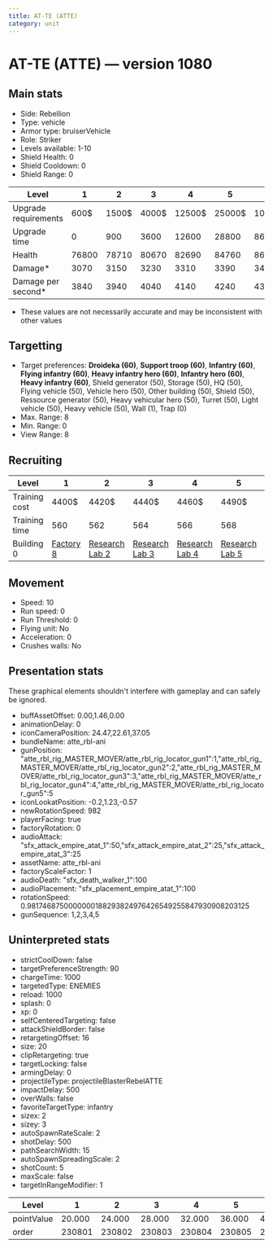 ```yaml
---
title: AT-TE (ATTE)
category: unit
---
```


# AT-TE (ATTE) — version 1080

## Main stats

  * Side: Rebellion
  * Type: vehicle
  * Armor type: bruiserVehicle
  * Role: Striker
  * Levels available: 1-10
  * Shield Health: 0
  * Shield Cooldown: 0
  * Shield Range: 0

|Level               |1    |2    |3    |4     |5     |6      |7      |8      |9       |10      |
|--------------------|-----|-----|-----|------|------|-------|-------|-------|--------|--------|
|Upgrade requirements|600$ |1500$|4000$|12500$|25000$|100000$|160000$|320000$|1000000$|1750000$|
|Upgrade time        |0    |900  |3600 |12600 |28800 |86400  |172800 |302400 |432000  |691200  |
|Health              |76800|78710|80670|82690 |84760 |86890  |89080  |91320  |93630   |96000   |
|Damage*             |3070 |3150 |3230 |3310  |3390  |3470   |3560   |3650   |3740    |3840    |
|Damage per second*  |3840 |3940 |4040 |4140  |4240  |4340   |4450   |4560   |4680    |4800    |

* These values are not necessarily accurate and may be inconsistent with other values

## Targetting

  * Target preferences: **Droideka (60)**, **Support troop (60)**, **Infantry (60)**, **Flying infantry (60)**, **Heavy infantry hero (60)**, **Infantry hero (60)**, **Heavy infantry (60)**, Shield generator (50), Storage (50), HQ (50), Flying vehicle (50), Vehicle hero (50), Other building (50), Shield (50), Ressource generator (50), Heavy vehicular hero (50), Turret (50), Light vehicle (50), Heavy vehicle (50), Wall (1), Trap (0)
  * Max. Range: 8
  * Min. Range: 0
  * View Range: 8

## Recruiting

|Level        |1                             |2                                     |3                                     |4                                     |5                                     |6                                     |7                                     |8                                     |9                                     |10                                     |
|-------------|------------------------------|--------------------------------------|--------------------------------------|--------------------------------------|--------------------------------------|--------------------------------------|--------------------------------------|--------------------------------------|--------------------------------------|---------------------------------------|
|Training cost|4400$                         |4420$                                 |4440$                                 |4460$                                 |4490$                                 |4520$                                 |4550$                                 |4580$                                 |4620$                                 |5060$                                  |
|Training time|560                           |562                                   |564                                   |566                                   |568                                   |570                                   |573                                   |576                                   |580                                   |600                                    |
|Building 0   |[Factory 8](rebelFactory.html)|[Research Lab 2](rebelOffenseLab.html)|[Research Lab 3](rebelOffenseLab.html)|[Research Lab 4](rebelOffenseLab.html)|[Research Lab 5](rebelOffenseLab.html)|[Research Lab 6](rebelOffenseLab.html)|[Research Lab 7](rebelOffenseLab.html)|[Research Lab 8](rebelOffenseLab.html)|[Research Lab 9](rebelOffenseLab.html)|[Research Lab 10](rebelOffenseLab.html)|

## Movement

  * Speed: 10
  * Run speed: 0
  * Run Threshold: 0
  * Flying unit: No
  * Acceleration: 0
  * Crushes walls: No

## Presentation stats

These graphical elements shouldn't interfere with gameplay and can safely be ignored.

  * buffAssetOffset: 0.00,1.46,0.00
  * animationDelay: 0
  * iconCameraPosition: 24.47,22.61,37.05
  * bundleName: atte_rbl-ani
  * gunPosition: "atte_rbl_rig_MASTER_MOVER/atte_rbl_rig_locator_gun1":1,"atte_rbl_rig_MASTER_MOVER/atte_rbl_rig_locator_gun2":2,"atte_rbl_rig_MASTER_MOVER/atte_rbl_rig_locator_gun3":3,"atte_rbl_rig_MASTER_MOVER/atte_rbl_rig_locator_gun4":4,"atte_rbl_rig_MASTER_MOVER/atte_rbl_rig_locator_gun5":5
  * iconLookatPosition: -0.2,1.23,-0.57
  * newRotationSpeed: 982
  * playerFacing: true
  * factoryRotation: 0
  * audioAttack: "sfx_attack_empire_atat_1":50,"sfx_attack_empire_atat_2":25,"sfx_attack_empire_atat_3":25
  * assetName: atte_rbl-ani
  * factoryScaleFactor: 1
  * audioDeath: "sfx_death_walker_1":100
  * audioPlacement: "sfx_placement_empire_atat_1":100
  * rotationSpeed: 0.9817468750000000188293824976426549255847930908203125
  * gunSequence: 1,2,3,4,5

## Uninterpreted stats

  * strictCoolDown: false
  * targetPreferenceStrength: 90
  * chargeTime: 1000
  * targetedType: ENEMIES
  * reload: 1000
  * splash: 0
  * xp: 0
  * selfCenteredTargeting: false
  * attackShieldBorder: false
  * retargetingOffset: 16
  * size: 20
  * clipRetargeting: true
  * targetLocking: false
  * armingDelay: 0
  * projectileType: projectileBlasterRebelATTE
  * impactDelay: 500
  * overWalls: false
  * favoriteTargetType: infantry
  * sizex: 2
  * sizey: 3
  * autoSpawnRateScale: 2
  * shotDelay: 500
  * pathSearchWidth: 15
  * autoSpawnSpreadingScale: 2
  * shotCount: 5
  * maxScale: false
  * targetInRangeModifier: 1

|Level     |1     |2     |3     |4     |5     |6     |7     |8     |9     |10    |
|----------|------|------|------|------|------|------|------|------|------|------|
|pointValue|20.000|24.000|28.000|32.000|36.000|40.000|44.000|48.000|52.000|60.000|
|order     |230801|230802|230803|230804|230805|230806|230807|230808|230809|230810|


